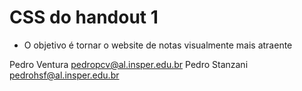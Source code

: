 # CSS do handout 1
* O objetivo é tornar o website de notas visualmente mais atraente

Pedro Ventura
pedropcv@al.insper.edu.br
Pedro Stanzani
pedrohsf@al.insper.edu.br